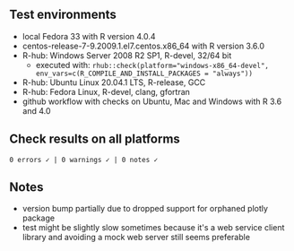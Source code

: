 ## Test environments
* local Fedora 33 with R version 4.0.4
* centos-release-7-9.2009.1.el7.centos.x86_64 with R version 3.6.0
* R-hub: Windows Server 2008 R2 SP1, R-devel, 32/64 bit
    * executed with: `rhub::check(platform="windows-x86_64-devel", env_vars=c(R_COMPILE_AND_INSTALL_PACKAGES = "always"))`
* R-hub: Ubuntu Linux 20.04.1 LTS, R-release, GCC
* R-hub: Fedora Linux, R-devel, clang, gfortran
* github workflow with checks on Ubuntu, Mac and Windows with R 3.6 and 4.0

## Check results on all platforms
```
0 errors ✓ | 0 warnings ✓ | 0 notes ✓
```

## Notes
* version bump partially due to dropped support for orphaned plotly package
* test might be slightly slow sometimes because it's a web service client library 
and avoiding a mock web server still seems preferable
